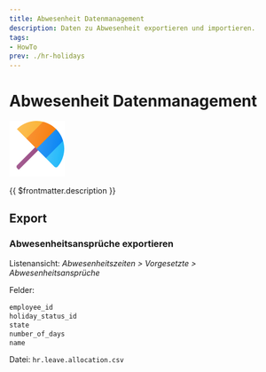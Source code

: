 ```yaml
---
title: Abwesenheit Datenmanagement
description: Daten zu Abwesenheit exportieren und importieren.
tags:
- HowTo
prev: ./hr-holidays
---
```

# Abwesenheit Datenmanagement
![icons_odoo_hr_holidays](attachments/icons_odoo_hr_holidays.png)

{{ $frontmatter.description }}

## Export

### Abwesenheitsansprüche exportieren

Listenansicht: *Abwesenheitszeiten > Vorgesetzte > Abwesenheitsansprüche*

Felder:
```
employee_id
holiday_status_id
state
number_of_days
name
```
Datei: `hr.leave.allocation.csv`
